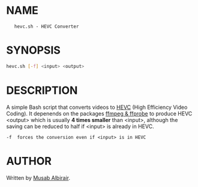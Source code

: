 # NAME
       hevc.sh - HEVC Converter
# SYNOPSIS
```bash
hevc.sh [-f] <input> <output>
```
# DESCRIPTION
A simple Bash script that converts videos to
[HEVC](https://en.wikipedia.org/wiki/High_Efficiency_Video_Coding)
(High Efficiency Video Coding).
It depenends on the packages [ffmpeg & ffprobe](https://ffmpeg.org/) to produce
HEVC \<output> which is usually **4 times smaller** than \<input>, although the
saving can be reduced to half if \<input> is already in HEVC.

    -f  forces the conversion even if <input> is in HEVC
# AUTHOR
Written by [Musab Albirair](mailto:musabalbirair@gmail.com).
